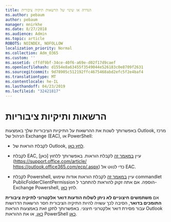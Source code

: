 ```yaml
---
title: הגדרה או שינוי של הרשאות תיקיה ציבורית
ms.author: pebaum
author: pebaum
manager: mnirkhe
ms.date: 8/27/2018
ms.audience: Admin
ms.topic: article
ROBOTS: NOINDEX, NOFOLLOW
localization_priority: Normal
ms.collection: Adm_O365
ms.custom: ''
ms.assetid: cffdf9bf-34ce-40f6-a69e-d02f17d9caef
ms.openlocfilehash: d1554e8a63455f3549044e526183c0e8709f2631
ms.sourcegitcommit: 9d78905c512192ffc4675468abd2efc5f2e4baf4
ms.translationtype: MT
ms.contentlocale: he-IL
ms.lasthandoff: 04/23/2019
ms.locfileid: "32421817"
---
```

# <a name="permissions-and-public-folders"></a>הרשאות ותיקיות ציבוריות

באפשרותך לשנות את ההרשאות על התיקיות הציבוריות שלך באמצעות Outlook, מרכז הניהול של Exchange (EAC), או PowerShell:
  
- לקבלת הוראות של Outlook, [לחץ כאן](https://support.office.com/article/Set-or-change-permissions-for-a-public-folder-b2e0440c-7873-48ec-9ff2-b1a20b723005.aspx).
    
- לקבלת EAC, עיין [במאמר זה](https://technet.microsoft.com/library/jj651147%28v=exchg.150%29.aspx.aspx#Anchor_1) לקבלת הוראות. באפשרותך ללחוץ [כאן](https://support.office.com/article/ https://outlook.office365.com/ecp/.aspx) כדי לנווט אל EAC. 
    
- לקבלת Powershell, עיין [במאמר זה](https://technet.microsoft.com/library/bb124743%28v=exchg.160%29.aspx.aspx) לקבלת הוראות אודות שימוש commandlet PublicFolderClientPermission הוספה. אם אתה זקוק להוראות להתחבר ל- Exchange Powershell, לחץ [כאן](https://technet.microsoft.com/library/jj984289%28v=exchg.160%29.aspx.aspx).
    
אם **משתמשים חיצוניים לא ניתן לשלוח הודעות דואר אלקטרוני לתיקיה ציבורית התומכים בדואר**, הסיבה לכך עשויה להיות התיקיה הציבורית חסר הרשאות הדרושות עבור מסירת דואר אלקטרוני חיצוני. באפשרותך לתקן זאת באמצעות הוראות Outlook [כאן](https://technet.microsoft.com/library/aa997560%28v=exchg.150%29.aspx.aspx#Anchor_1), או את ההוראות PowerShell [כאן](https://support.microsoft.com/help/2984402/-5.7.1-smtp-550-5.7.1-resolver.rst.authrequired-nondelivery-report-when-external-users-try-to-send-mail-to-mail-enabled-public-folders-in-office-365.aspx).
  

